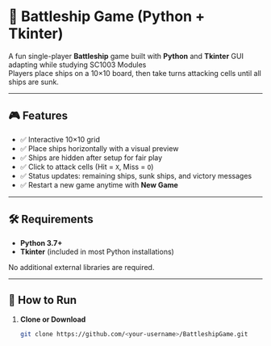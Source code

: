 # 🚢 Battleship Game (Python + Tkinter)

A fun single-player **Battleship** game built with **Python** and **Tkinter** GUI adapting while studying SC1003 Modules  
Players place ships on a 10×10 board, then take turns attacking cells until all ships are sunk.

---

## 🎮 Features
- ✅ Interactive 10×10 grid
- ✅ Place ships horizontally with a visual preview
- ✅ Ships are hidden after setup for fair play
- ✅ Click to attack cells (Hit = `X`, Miss = `O`)
- ✅ Status updates: remaining ships, sunk ships, and victory messages
- ✅ Restart a new game anytime with **New Game**

---

## 🛠️ Requirements
- **Python 3.7+**
- **Tkinter** (included in most Python installations)

No additional external libraries are required.

---

## 🚀 How to Run
1. **Clone or Download**
   ```bash
   git clone https://github.com/<your-username>/BattleshipGame.git

